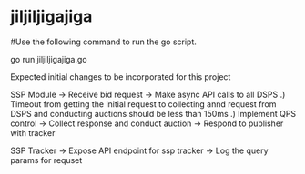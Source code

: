 # jiljiljigajiga

#Use the following command to run the go script.

go run jiljiljigajiga.go

Expected initial changes to be incorporated for this project

SSP Module
-> Receive bid request
-> Make async API calls to all DSPS
    .) Timeout from getting the initial request to collecting annd request from DSPS and conducting auctions should be less than 150ms
    .) Implement QPS control
-> Collect response and conduct auction
-> Respond to publisher with tracker

SSP Tracker
-> Expose API endpoint for ssp tracker
-> Log the query params for requset
